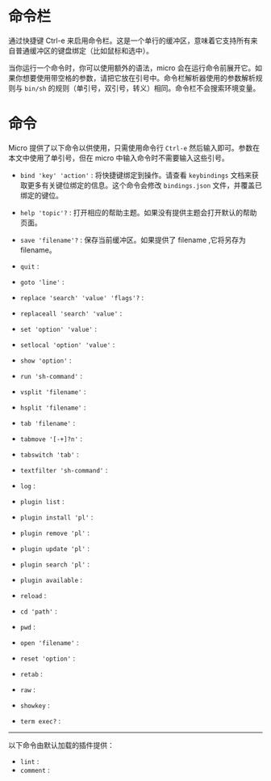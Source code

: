 # 命令栏

通过快捷键 Ctrl-e 来启用命令栏。这是一个单行的缓冲区，意味着它支持所有来自普通缓冲区的键盘绑定（比如鼠标和选中）。

当你运行一个命令时，你可以使用额外的语法，micro 会在运行命令前展开它。如果你想要使用带空格的参数，请把它放在引号中。命令栏解析器使用的参数解析规则与 `bin/sh` 的规则（单引号，双引号，转义）相同。命令栏不会搜索环境变量。

# 命令

Micro 提供了以下命令以供使用，只需使用命令行 `Ctrl-e` 然后输入即可。参数在本文中使用了单引号，但在 micro 中输入命令时不需要输入这些引号。

* `bind 'key' 'action'` : 将快捷键绑定到操作。请查看 `keybindings` 文档来获取更多有关键位绑定的信息。这个命令会修改 `bindings.json` 文件，并覆盖已绑定的键位。

* `help 'topic'?` : 打开相应的帮助主题。如果没有提供主题会打开默认的帮助页面。

* `save 'filename'?` : 保存当前缓冲区。如果提供了 filename ,它将另存为 filename。

* `quit` : 

* `goto 'line'` :

* `replace 'search' 'value' 'flags'?` :

* `replaceall 'search' 'value'` :

* `set 'option' 'value'` :

* `setlocal 'option' 'value'` :

* `show 'option'` :

* `run 'sh-command'` :

* `vsplit 'filename'` :

* `hsplit 'filename'` : 

* `tab 'filename'` :

* `tabmove '[-+]?n'` :

* `tabswitch 'tab'` :

* `textfilter 'sh-command'` :

* `log` : 

* `plugin list` : 

* `plugin install 'pl'` :

* `plugin remove 'pl'` :

* `plugin update 'pl'` :

* `plugin search 'pl'` : 

* `plugin available` : 

* `reload` :

* `cd 'path'` :

* `pwd` : 

* `open 'filename'` :

* `reset 'option'` : 

* `retab` : 

* `raw` : 

* `showkey` : 

* `term exec?` :

---

以下命令由默认加载的插件提供：

* `lint` : 
* `comment` : 

